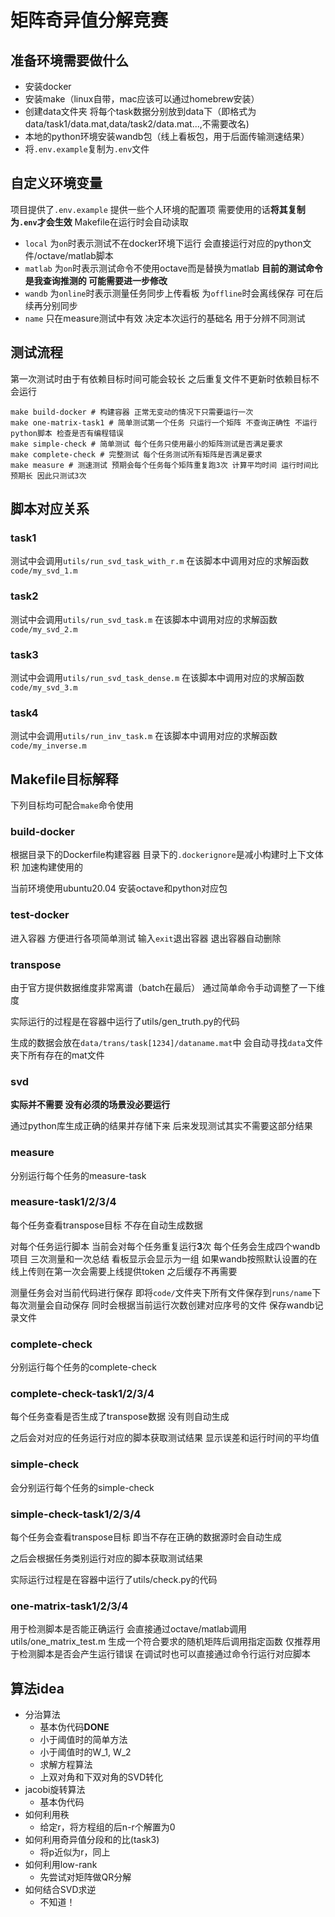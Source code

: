 # 矩阵奇异值分解竞赛
## 准备环境需要做什么
- 安装docker
- 安装make（linux自带，mac应该可以通过homebrew安装）
- 创建data文件夹 将每个task数据分别放到data下（即格式为data/task1/data.mat,data/task2/data.mat...,不需要改名)
- 本地的python环境安装wandb包（线上看板包，用于后面传输测速结果）
- 将`.env.example`复制为`.env`文件
## 自定义环境变量
项目提供了`.env.example` 提供一些个人环境的配置项 需要使用的话**将其复制为`.env`才会生效** Makefile在运行时会自动读取
- `local` 为`on`时表示测试不在docker环境下运行 会直接运行对应的python文件/octave/matlab脚本
- `matlab` 为`on`时表示测试命令不使用octave而是替换为matlab **目前的测试命令是我查询推测的 可能需要进一步修改**
- `wandb` 为`online`时表示测量任务同步上传看板 为`offline`时会离线保存 可在后续再分别同步
- `name` 只在measure测试中有效 决定本次运行的基础名 用于分辨不同测试
## 测试流程
第一次测试时由于有依赖目标时间可能会较长 之后重复文件不更新时依赖目标不会运行
```shell
make build-docker # 构建容器 正常无变动的情况下只需要运行一次
make one-matrix-task1 # 简单测试第一个任务 只运行一个矩阵 不查询正确性 不运行python脚本 检查是否有编程错误
make simple-check # 简单测试 每个任务只使用最小的矩阵测试是否满足要求
make complete-check # 完整测试 每个任务测试所有矩阵是否满足要求
make measure # 测速测试 预期会每个任务每个矩阵重复跑3次 计算平均时间 运行时间比预期长 因此只测试3次
```
## 脚本对应关系
### task1
测试中会调用`utils/run_svd_task_with_r.m` 在该脚本中调用对应的求解函数`code/my_svd_1.m`
### task2
测试中会调用`utils/run_svd_task.m` 在该脚本中调用对应的求解函数`code/my_svd_2.m`
### task3
测试中会调用`utils/run_svd_task_dense.m` 在该脚本中调用对应的求解函数`code/my_svd_3.m`
### task4
测试中会调用`utils/run_inv_task.m` 在该脚本中调用对应的求解函数`code/my_inverse.m`

## Makefile目标解释
下列目标均可配合`make`命令使用
### build-docker
根据目录下的Dockerfile构建容器 目录下的`.dockerignore`是减小构建时上下文体积 加速构建使用的

当前环境使用ubuntu20.04 安装octave和python对应包 
### test-docker
进入容器 方便进行各项简单测试 输入`exit`退出容器 退出容器自动删除
### transpose
由于官方提供数据维度非常离谱（batch在最后） 通过简单命令手动调整了一下维度

实际运行的过程是在容器中运行了utils/gen_truth.py的代码

生成的数据会放在`data/trans/task[1234]/dataname.mat`中 会自动寻找`data`文件夹下所有存在的mat文件
### svd
**实际并不需要 没有必须的场景没必要运行** 

通过python库生成正确的结果并存储下来 后来发现测试其实不需要这部分结果
### measure
分别运行每个任务的measure-task
### measure-task1/2/3/4
每个任务查看transpose目标 不存在自动生成数据

对每个任务运行脚本 当前会对每个任务重复运行**3**次 每个任务会生成四个wandb项目 三次测量和一次总结 看板显示会显示为一组 如果wandb按照默认设置的在线上传则在第一次会需要上线提供token 之后缓存不再需要

测量任务会对当前代码进行保存 即将`code/`文件夹下所有文件保存到`runs/name`下 每次测量会自动保存 同时会根据当前运行次数创建对应序号的文件 保存wandb记录文件
### complete-check
分别运行每个任务的complete-check
### complete-check-task1/2/3/4
每个任务查看是否生成了transpose数据 没有则自动生成

之后会对对应的任务运行对应的脚本获取测试结果 显示误差和运行时间的平均值
### simple-check
会分别运行每个任务的simple-check
### simple-check-task1/2/3/4
每个任务会查看transpose目标 即当不存在正确的数据源时会自动生成

之后会根据任务类别运行对应的脚本获取测试结果 

实际运行过程是在容器中运行了utils/check.py的代码
### one-matrix-task1/2/3/4
用于检测脚本是否能正确运行 会直接通过octave/matlab调用utils/one_matrix_test.m 生成一个符合要求的随机矩阵后调用指定函数 仅推荐用于检测脚本是否会产生运行错误 在调试时也可以直接通过命令行运行对应脚本

## 算法idea
- 分治算法
    - 基本伪代码**DONE**
    - 小于阈值时的简单方法
    - 小于阈值时的W_1, W_2
    - 求解方程算法
    - 上双对角和下双对角的SVD转化
- jacobi旋转算法
    - 基本伪代码
- 如何利用秩
    - 给定r，将方程组的后n-r个解置为0
- 如何利用奇异值分段和的比(task3)
    - 将p近似为r，同上
- 如何利用low-rank
    - 先尝试对矩阵做QR分解
- 如何结合SVD求逆
    - 不知道！


